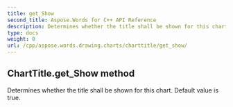 ```yaml
---
title: get_Show
second_title: Aspose.Words for C++ API Reference
description: Determines whether the title shall be shown for this chart. Default value is true. 
type: docs
weight: 0
url: /cpp/aspose.words.drawing.charts/charttitle/get_show/
---
```

## ChartTitle.get_Show method


Determines whether the title shall be shown for this chart. Default value is true.

